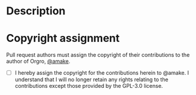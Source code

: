 # Description <!-- Please describe your PR here -->



# Copyright assignment <!-- Please read this section and check the checkbox -->

Pull request authors must assign the copyright of their contributions to the
author of Orgro, [@amake](https://github.com/amake).

- [ ] I hereby assign the copyright for the contributions herein to @amake. I
      understand that I will no longer retain any rights relating to the
      contributions except those provided by the GPL-3.0 license.
